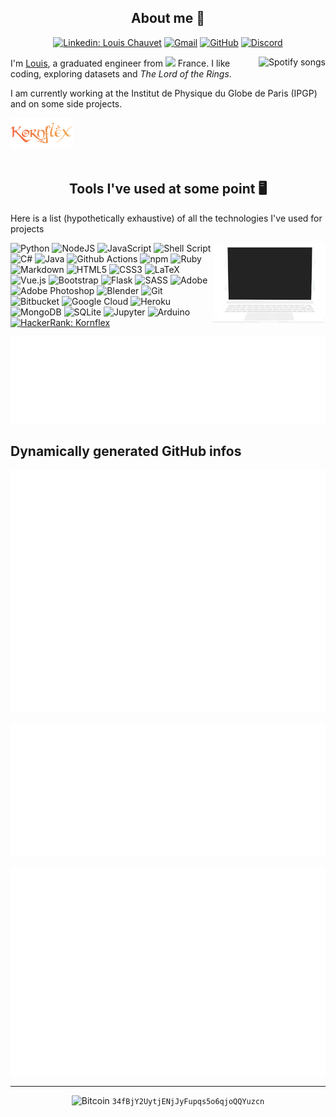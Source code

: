 <h2 align="center">About me 🧙</h2>

<div align="center">

[![Linkedin: Louis Chauvet](https://img.shields.io/badge/LinkedIn-%230077B5.svg?&style=flat-square&logo=linkedin&logoColor=white&link=https://www.linkedin.com/in/louisc20171023/)](https://www.linkedin.com/in/louisc20171023/) 
[![Gmail](https://img.shields.io/badge/Gmail-D14836?style=flat-square&logo=gmail&logoColor=white)](mailto:chauvet.louis@gmail.com)
[![GitHub](https://img.shields.io/badge/GitHub%20-%23121011.svg?&style=flat-square&logo=github&logoColor=white)](https://github.com/Kornflex28)
[![Discord](https://img.shields.io/badge/Discord-%237289DA.svg?&style=flat-square&logo=discord&logoColor=white)](https://discord.gg/GKJUWsumW6)
</div>

<a href="(https://spotify-github-profile.vercel.app/api/view?uid=kornnflex&redirect=true)" target="_blank"><img align=right alt="Spotify songs" src="https://spotify-github-profile.vercel.app/api/view?uid=kornnflex&cover_image=false&theme=default"></a>
I'm <a href="https://touchevisual.dev/" target="_blank">Louis</a>, a graduated engineer from <img src="https://image.flaticon.com/icons/svg/197/197560.svg" width="13"/> France.
I like coding, exploring datasets and *The Lord of the Rings*.

I am currently working at the Institut de Physique du Globe de Paris (IPGP) and on some side projects.

<img alt="Kornflex" width=100 src="assets/kornflex.png">
<br><br>

<h2 align="center">Tools I've used at some point 🖥️</h2>

Here is a list (hypothetically exhaustive) of all  the technologies I've used for projects  


<img align=right alt="Coding gif" width=180 src="./assets/coding.gif">

![Python](https://img.shields.io/badge/Python%20-%2314354C.svg?&style=flat-square&logo=python&logoColor=white)
![NodeJS](https://img.shields.io/badge/Node.js%20-%2343853D.svg?&style=flat-square&logo=node.js&logoColor=white)
![JavaScript](https://img.shields.io/badge/JavaScript%20-%23323330.svg?&style=flat-square&logo=javascript&logoColor=%23F7DF1E)
![Shell Script](https://img.shields.io/badge/Shell%20Script%20-%23121011.svg?&style=flat-square&logo=gnu-bash&logoColor=white)
![C#](https://img.shields.io/badge/C%23%20-%23239120.svg?&style=flat-square&logo=c-sharp&logoColor=white)
![Java](https://img.shields.io/badge/Java-%23ED8B00.svg?&style=flat-square&logo=Java&logoColor=white)
![Github Actions](https://img.shields.io/badge/-Github_Actions-2088FF?style=flat-square&logo=github-actions&logoColor=white)
![npm](https://img.shields.io/badge/npm-CB3837?style=flat-square&logo=npm&logoColor=white)
![Ruby](https://img.shields.io/badge/Ruby-%23CC342D.svg?&style=flat-square&logo=Ruby&logoColor=white)
![Markdown](https://img.shields.io/badge/Markdown-%23000000.svg?&style=flat-square&logo=markdown&logoColor=white)
![HTML5](https://img.shields.io/badge/HTML5%20-%23E34F26.svg?&style=flat-square&logo=html5&logoColor=white)
![CSS3](https://img.shields.io/badge/CSS3%20-%231572B6.svg?&style=flat-square&logo=css3&logoColor=white)
![LaTeX](https://img.shields.io/badge/LaTeX%20-%23008080.svg?&style=flat-square&logo=latex&logoColor=white)
![Vue.js](https://img.shields.io/badge/Vue.js%20-%2335495e.svg?&style=flat-square&logo=vue.js&logoColor=%234FC08D)
![Bootstrap](https://img.shields.io/badge/Bootstrap%20-%23563D7C.svg?&style=flat-square&logo=bootstrap&logoColor=white)
![Flask](https://img.shields.io/badge/Flask%20-%23000.svg?&style=flat-square&logo=flask&logoColor=white)
![SASS](https://img.shields.io/badge/SASS%20-hotpink.svg?&style=flat-square&logo=SASS&logoColor=white)
![Adobe](https://img.shields.io/badge/Adobe%20-%23FF0000.svg?&style=flat-square&logo=adobe&logoColor=white)
![Adobe Photoshop](https://img.shields.io/badge/Adobe%20Photoshop%20-%2331A8FF.svg?&style=flat-square&logo=adobe%20photoshop&logoColor=white)
![Blender](https://img.shields.io/badge/Blender%20-%23F5792A.svg?&style=flat-square&logo=blender&logoColor=white)
![Git](https://img.shields.io/badge/git%20-%23F05033.svg?&style=flat-square&logo=git&logoColor=white)
![Bitbucket](https://img.shields.io/badge/Bitbucket%20-%230047B3.svg?&style=flat-square&logo=bitbucket&logoColor=white)
![Google Cloud](https://img.shields.io/badge/Google%20Cloud%20-%234285F4.svg?&style=flat-square&logo=google-cloud&logoColor=white)
![Heroku](https://img.shields.io/badge/Heroku%20-%23430098.svg?&style=flat-square&logo=heroku&logoColor=white)
![MongoDB](https://img.shields.io/badge/MongoDB-%234ea94b.svg?&style=flat-square&logo=mongodb&logoColor=white)
![SQLite](https://img.shields.io/badge/SQLite-%2307405e.svg?&style=flat-square&logo=sqlite&logoColor=white)
![Jupyter](https://img.shields.io/badge/Jupyter-%23F37626.svg?&style=flat-square&logo=Jupyter&logoColor=white)
![Arduino](https://img.shields.io/badge/-Arduino-00979D?style=flat-square&logo=Arduino&logoColor=white)
[![HackerRank: Kornflex](https://img.shields.io/badge/-Hackerrank-2EC866?style=flat-square&logo=HackerRank&logoColor=white)](https://www.hackerrank.com/kornflex)


<div align="center">

![Metrics Code](assets/metrics.plugin.languages.details.svg)
</div>

## Dynamically generated GitHub infos

![Metrics Base](./assets/metrics.base.svg)

![Metrics Calendar](assets/metrics.plugin.isocalendar.svg)

![Metrics Habits](assets/metrics.plugin.habits.svg)


---
<div align="center">

![Bitcoin](https://img.shields.io/badge/Bitcoin-FFFFFF?style=flat-square&logo=bitcoin&logoColor=white) `34fBjY2UytjENjJyFupqs5o6qjoQQYuzcn`
</div>

